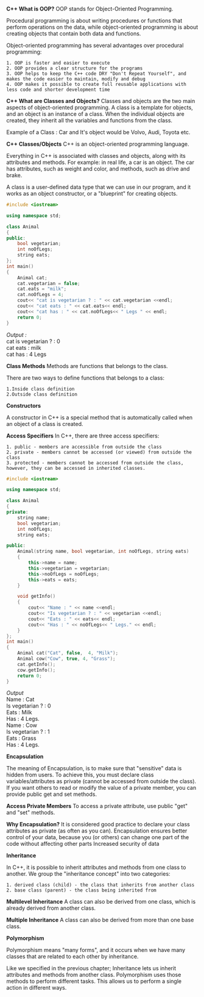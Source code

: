 **C++ What is OOP?**
OOP stands for Object-Oriented Programming.

Procedural programming is about writing procedures or functions that perform operations on the data, while object-oriented programming is about creating objects that contain both data and functions.

Object-oriented programming has several advantages over procedural programming:

    1. OOP is faster and easier to execute
    2. OOP provides a clear structure for the programs
    3. OOP helps to keep the C++ code DRY "Don't Repeat Yourself", and makes the code easier to maintain, modify and debug
    4. OOP makes it possible to create full reusable applications with less code and shorter development time

**C++ What are Classes and Objects?**
Classes and objects are the two main aspects of object-oriented programming. A class is a template for objects, and an object is an instance of a class. When the individual objects are created, they inherit all the variables and functions from the class.

Example of a Class : Car and It's object would be Volvo, Audi, Toyota etc.

**C++ Classes/Objects**
C++ is an object-oriented programming language.

Everything in C++ is associated with classes and objects, along with its attributes and methods. For example: in real life, a car is an object. The car has attributes, such as weight and color, and methods, such as drive and brake.

A class is a user-defined data type that we can use in our program, and it works as an object constructor, or a "blueprint" for creating objects.
~~~~C++
#include <iostream>

using namespace std;

class Animal
{
public:
    bool vegetarian;
    int noOfLegs;
    string eats;
};
int main()
{
    Animal cat;
    cat.vegetarian = false;
    cat.eats = "milk";
    cat.noOfLegs = 4;
    cout<< "cat is vegetarian ? : " << cat.vegetarian <<endl;
    cout<< "cat eats : " << cat.eats<< endl;
    cout<< "cat has : " << cat.noOfLegs<< " Legs " << endl;
    return 0;
}
~~~~
*Output :*<br>
cat is vegetarian ? : 0<br>
cat eats : milk<br>
cat has : 4 Legs<br>

**Class Methods**
Methods are functions that belongs to the class.

There are two ways to define functions that belongs to a class:

    1.Inside class definition
    2.Outside class definition

**Constructors**

A constructor in C++ is a special method that is automatically called when an object of a class is created.

**Access Specifiers**
In C++, there are three access specifiers:

    1. public - members are accessible from outside the class
    2. private - members cannot be accessed (or viewed) from outside the class
    3. protected - members cannot be accessed from outside the class, however, they can be accessed in inherited classes.

~~~~C++
#include <iostream>

using namespace std;

class Animal
{
private:
    string name;
    bool vegetarian;
    int noOfLegs;
    string eats;

public:
    Animal(string name, bool vegetarian, int noOfLegs, string eats)
    {
        this->name = name;
        this->vegetarian = vegetarian;
        this->noOfLegs = noOfLegs;
        this->eats = eats;
    }

    void getInfo()
    {
        cout<< "Name : " << name <<endl;
        cout<< "Is vegetarian ? : " << vegetarian <<endl;
        cout<< "Eats : " << eats<< endl;
        cout<< "Has : " << noOfLegs<< " Legs." << endl;
    }
};
int main()
{
    Animal cat("Cat", false,  4, "Milk");
    Animal cow("Cow", true, 4, "Grass");
    cat.getInfo();
    cow.getInfo();
    return 0;
}

~~~~
*Output*<br>
Name : Cat<br>
Is vegetarian ? : 0<br>
Eats : Milk<br>
Has : 4 Legs.<br>
Name : Cow<br>
Is vegetarian ? : 1<br>
Eats : Grass<br>
Has : 4 Legs.<br>

**Encapsulation**

The meaning of Encapsulation, is to make sure that "sensitive" data is hidden from users. To achieve this, you must declare class variables/attributes as private (cannot be accessed from outside the class). If you want others to read or modify the value of a private member, you can provide public get and set methods.

**Access Private Members**
To access a private attribute, use public "get" and "set" methods.

**Why Encapsulation?**
It is considered good practice to declare your class attributes as private (as often as you can). Encapsulation ensures better control of your data, because you (or others) can change one part of the code without affecting other parts
Increased security of data

**Inheritance**

In C++, it is possible to inherit attributes and methods from one class to another. We group the "inheritance concept" into two categories:

    1. derived class (child) - the class that inherits from another class
    2. base class (parent) - the class being inherited from

**Multilevel Inheritance**
A class can also be derived from one class, which is already derived from another class.

**Multiple Inheritance**
A class can also be derived from more than one base class.

**Polymorphism**

Polymorphism means "many forms", and it occurs when we have many classes that are related to each other by inheritance.

Like we specified in the previous chapter; Inheritance lets us inherit attributes and methods from another class. Polymorphism uses those methods to perform different tasks. This allows us to perform a single action in different ways.
